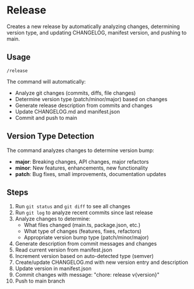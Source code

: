 # Release

Creates a new release by automatically analyzing changes, determining version type, and updating CHANGELOG, manifest version, and pushing to main.

## Usage

```
/release
```

The command will automatically:
- Analyze git changes (commits, diffs, file changes)
- Determine version type (patch/minor/major) based on changes
- Generate release description from commits and changes
- Update CHANGELOG.md and manifest.json
- Commit and push to main

## Version Type Detection

The command analyzes changes to determine version bump:
- **major**: Breaking changes, API changes, major refactors
- **minor**: New features, enhancements, new functionality
- **patch**: Bug fixes, small improvements, documentation updates

## Steps

1. Run `git status` and `git diff` to see all changes
2. Run `git log` to analyze recent commits since last release
3. Analyze changes to determine:
   - What files changed (main.ts, package.json, etc.)
   - What type of changes (features, fixes, refactors)
   - Appropriate version bump type (patch/minor/major)
4. Generate description from commit messages and changes
5. Read current version from manifest.json
6. Increment version based on auto-detected type (semver)
7. Create/update CHANGELOG.md with new version entry and description
8. Update version in manifest.json
9. Commit changes with message: "chore: release v{version}"
10. Push to main branch
